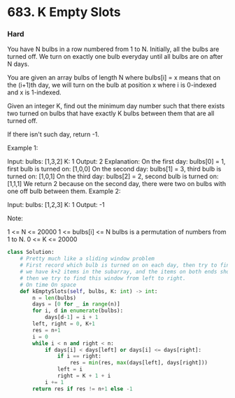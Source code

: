 # 683. K Empty Slots
### Hard
You have N bulbs in a row numbered from 1 to N. Initially, all the bulbs are turned off. We turn on exactly one bulb everyday until all bulbs are on after N days.

You are given an array bulbs of length N where bulbs[i] = x means that on the (i+1)th day, we will turn on the bulb at position x where i is 0-indexed and x is 1-indexed.

Given an integer K, find out the minimum day number such that there exists two turned on bulbs that have exactly K bulbs between them that are all turned off.

If there isn't such day, return -1.

 

Example 1:

Input: 
bulbs: [1,3,2]
K: 1
Output: 2
Explanation:
On the first day: bulbs[0] = 1, first bulb is turned on: [1,0,0]
On the second day: bulbs[1] = 3, third bulb is turned on: [1,0,1]
On the third day: bulbs[2] = 2, second bulb is turned on: [1,1,1]
We return 2 because on the second day, there were two on bulbs with one off bulb between them.
Example 2:

Input: 
bulbs: [1,2,3]
K: 1
Output: -1
 

Note:

1 <= N <= 20000
1 <= bulbs[i] <= N
bulbs is a permutation of numbers from 1 to N.
0 <= K <= 20000


```python
class Solution:
    # Pretty much like a sliding window problem
    # First record which bulb is turned on on each day, then try to find an subarray such that
    # we have k+2 items in the subarray, and the items on both ends should be smaller than that in the middle
    # then we try to find this window from left to right.
    # On time On space
    def kEmptySlots(self, bulbs, K: int) -> int:
        n = len(bulbs)
        days = [0 for _ in range(n)]
        for i, d in enumerate(bulbs):
            days[d-1] = i + 1
        left, right = 0, K+1
        res = n+1
        i = 0
        while i < n and right < n:
            if days[i] < days[left] or days[i] <= days[right]:
                if i == right:
                    res = min(res, max(days[left], days[right]))
                left = i
                right = K + 1 + i
            i += 1
        return res if res != n+1 else -1
```